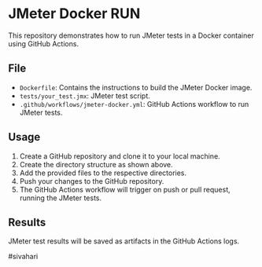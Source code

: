 # JMeter Docker RUN

This repository demonstrates how to run JMeter tests in a Docker container using GitHub Actions.

## File

- `Dockerfile`: Contains the instructions to build the JMeter Docker image.
- `tests/your_test.jmx`: JMeter test script.
- `.github/workflows/jmeter-docker.yml`: GitHub Actions workflow to run JMeter tests.

## Usage

1. Create a GitHub repository and clone it to your local machine.
2. Create the directory structure as shown above.
3. Add the provided files to the respective directories.
4. Push your changes to the GitHub repository.
5. The GitHub Actions workflow will trigger on push or pull request, running the JMeter tests.

## Results

JMeter test results will be saved as artifacts in the GitHub Actions logs.

#sivahari
